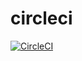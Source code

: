 # circleci
[![CircleCI](https://circleci.com/gh/marimo0510/circleci/tree/master.svg?style=svg)](https://circleci.com/gh/marimo0510/circleci/tree/master)
